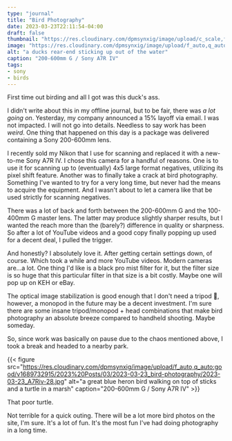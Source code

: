 ```yaml
---
type: "journal"
title: "Bird Photography"
date: 2023-03-23T22:11:54-04:00
draft: false
thumbnail: "https://res.cloudinary.com/dpmsynxig/image/upload/c_scale,f_auto,q_auto:good,w_740/v1689732915/2023%20Posts/03/2023-03-23_bird-photography/2023-03-23_A7Riv-14.jpg"
image: "https://res.cloudinary.com/dpmsynxig/image/upload/f_auto,q_auto:good/v1689732915/2023%20Posts/03/2023-03-23_bird-photography/2023-03-23_A7Riv-14.jpg"
alt: "a ducks rear-end sticking up out of the water"
caption: "200-600mm G / Sony A7R IV"
tags:
- sony
- birds
---
```


First time out birding and all I got was this duck's ass.

I didn't write about this in my offline journal, but to be fair, there was _a lot going on_. Yesterday, my company announced a 15% layoff via email. I was not impacted. I will not go into details. Needless to say work has been _weird_. One thing that happened on this day is a package was delivered containing a Sony 200-600mm lens. 

I recently sold my Nikon that I use for scanning and replaced it with a new-to-me Sony A7R IV. I chose this camera for a handful of reasons. One is to use it for scanning up to (eventually) 4x5 large format negatives, utilizing its pixel shift feature. Another was to finally take a crack at bird photography. Something I've wanted to try for a very long time, but never had the means to acquire the equipment. And I wasn't about to let a camera like that be used strictly for scanning negatives.

There was a lot of back and forth between the 200-600mm G and the 100-400mm G master lens. The latter may produce slightly sharper results, but I wanted the reach more than the (barely?) difference in quality or sharpness. So after a lot of YouTube videos and a good copy finally popping up used for a decent deal, I pulled the trigger.

And honestly? I absolutely love it. After getting certain settings down, of course. Which took a while and more YouTube videos. Modern cameras are...a lot. One thing I'd like is a black pro mist filter for it, but the filter size is so huge that this particular filter in that size is a bit costly. Maybe one will pop up on KEH or eBay.

The optical image stabilization is good enough that I don't need a tripod 💪, however, a monopod in the future may be a decent investment. I'm sure there are some insane tripod/monopod + head combinations that make bird photography an absolute breeze compared to handheld shooting. Maybe someday.

So, since work was basically on pause due to the chaos mentioned above, I took a break and headed to a nearby park.

{{< figure src="https://res.cloudinary.com/dpmsynxig/image/upload/f_auto,q_auto:good/v1689732915/2023%20Posts/03/2023-03-23_bird-photography/2023-03-23_A7Riv-28.jpg" alt="a great blue heron bird walking on top of sticks and a turtle in a marsh" caption="200-600mm G / Sony A7R IV" >}}

That poor turtle.

Not terrible for a quick outing. There will be a lot more bird photos on the site, I'm sure. It's a lot of fun. It's the most fun I've had doing photography in a long time.
